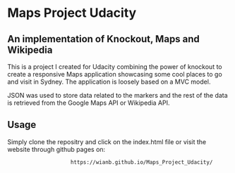 # Maps Project Udacity

## An implementation of Knockout, Maps and Wikipedia

This is a project I created for Udacity combining the power of knockout to create a responsive Maps 
application showcasing some cool places to go and visit in Sydney. The application is loosely based on a MVC model.

JSON was used to store data related to the markers and the rest of the data is retrieved from the Google Maps API or Wikipedia API.

## Usage

Simply clone the repositry and click on the index.html file or visit the website through github pages on:

                        https://wianb.github.io/Maps_Project_Udacity/
